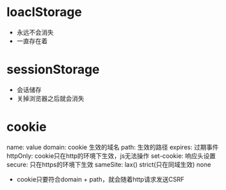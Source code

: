 # loaclStorage
 - 永远不会消失
 - 一直存在着

# sessionStorage
 - 会话储存
 - 关掉浏览器之后就会消失

# cookie

 name: value
 domain: cookie 生效的域名
 path: 生效的路径
 expires: 过期事件
 httpOnly: cookie只在http的环境下生效，js无法操作
 set-cookie: 响应头设置
 secure: 只在https的环境下生效
 sameSite: lax()  strict(只在同域生效)  none

- cookie只要符合domain + path，就会随着http请求发送CSRF